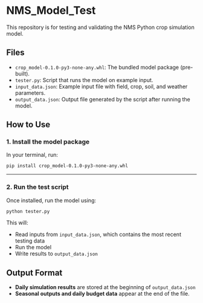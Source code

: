 # NMS_Model_Test

This repository is for testing and validating the NMS Python crop simulation model.

## Files

- `crop_model-0.1.0-py3-none-any.whl`: The bundled model package (pre-built).
- `tester.py`: Script that runs the model on example input.
- `input_data.json`: Example input file with field, crop, soil, and weather parameters.
- `output_data.json`: Output file generated by the script after running the model.

## How to Use

### 1. Install the model package

In your terminal, run:

```bash
pip install crop_model-0.1.0-py3-none-any.whl
```

---

### 2. Run the test script

Once installed, run the model using:

```bash
python tester.py
```

This will:
- Read inputs from `input_data.json`, which contains the most recent testing data 
- Run the model
- Write results to `output_data.json`

##  Output Format

- **Daily simulation results** are stored at the beginning of `output_data.json`
- **Seasonal outputs and daily budget data** appear at the end of the file.
